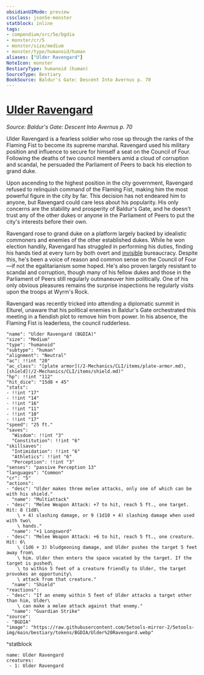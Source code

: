 ```yaml
---
obsidianUIMode: preview
cssclass: json5e-monster
statblock: inline
tags:
- compendium/src/5e/bgdia
- monster/cr/5
- monster/size/medium
- monster/type/humanoid/human
aliases: ["Ulder Ravengard"]
NoteIcon: monster
BestiaryType: humanoid (human)
SourceType: Bestiary
BookSource: Baldur's Gate: Descent Into Avernus p. 70
---
```

# [Ulder Ravengard](2-Mechanics/CLI/bestiary/npc/ulder-ravengard-bgdia.md)
*Source: Baldur's Gate: Descent Into Avernus p. 70*  

Ulder Ravengard is a fearless soldier who rose up through the ranks of the Flaming Fist to become its supreme marshal. Ravengard used his military position and influence to secure for himself a seat on the Council of Four. Following the deaths of two council members amid a cloud of corruption and scandal, he persuaded the Parliament of Peers to back his election to grand duke.

Upon ascending to the highest position in the city government, Ravengard refused to relinquish command of the Flaming Fist, making him the most powerful figure in the city by far. This decision has not endeared him to anyone, but Ravengard could care less about his popularity. His only concerns are the stability and prosperity of Baldur's Gate, and he doesn't trust any of the other dukes or anyone in the Parliament of Peers to put the city's interests before their own.

Ravengard rose to grand duke on a platform largely backed by idealistic commoners and enemies of the other established dukes. While he won election handily, Ravengard has struggled in performing his duties, finding his hands tied at every turn by both overt and [invisible](/2-Mechanics/CLI/rules/conditions.md#invisible) bureaucracy. Despite this, he's been a voice of reason and common sense on the Council of Four—if not the egalitarianism some hoped. He's also proven largely resistant to scandal and corruption, though many of his fellow dukes and those in the Parliament of Peers still regularly outmaneuver him politically. One of his only obvious pleasures remains the surprise inspections he regularly visits upon the troops at Wyrm's Rock.

Ravengard was recently tricked into attending a diplomatic summit in Elturel, unaware that his political enemies in Baldur's Gate orchestrated this meeting in a fiendish plot to remove him from power. In his absence, the Flaming Fist is leaderless, the council rudderless.

```statblock
"name": "Ulder Ravengard (BGDIA)"
"size": "Medium"
"type": "humanoid"
"subtype": "human"
"alignment": "Neutral"
"ac": !!int "20"
"ac_class": "[plate armor](/2-Mechanics/CLI/items/plate-armor.md), [shield](/2-Mechanics/CLI/items/shield.md)"
"hp": !!int "112"
"hit_dice": "15d8 + 45"
"stats":
- !!int "17"
- !!int "14"
- !!int "16"
- !!int "11"
- !!int "10"
- !!int "17"
"speed": "25 ft."
"saves":
  "Wisdom": !!int "3"
  "Constitution": !!int "6"
"skillsaves":
  "Intimidation": !!int "6"
  "Athletics": !!int "6"
  "Perception": !!int "3"
"senses": "passive Perception 13"
"languages": "Common"
"cr": "5"
"actions":
- "desc": "Ulder makes three melee attacks, only one of which can be with his shield."
  "name": "Multiattack"
- "desc": "Melee Weapon Attack: +7 to hit, reach 5 ft., one target. Hit: 8 (1d8\
    \ + 4) slashing damage, or 9 (1d10 + 4) slashing damage when used with two\
    \ hands."
  "name": "+1 Longsword"
- "desc": "Melee Weapon Attack: +6 to hit, reach 5 ft., one creature. Hit: 6\
    \ (1d6 + 3) bludgeoning damage, and Ulder pushes the target 5 feet away from\
    \ him. Ulder then enters the space vacated by the target. If the target is pushed\
    \ to within 5 feet of a creature friendly to Ulder, the target provokes an opportunity\
    \ attack from that creature."
  "name": "Shield"
"reactions":
- "desc": "If an enemy within 5 feet of Ulder attacks a target other than him, Ulder\
    \ can make a melee attack against that enemy."
  "name": "Guardian Strike"
"source":
- "BGDIA"
"image": "https://raw.githubusercontent.com/5etools-mirror-2/5etools-img/main/bestiary/tokens/BGDIA/Ulder%20Ravengard.webp"
```
^statblock

```encounter-table
name: Ulder Ravengard
creatures:
 - 1: Ulder Ravengard
```